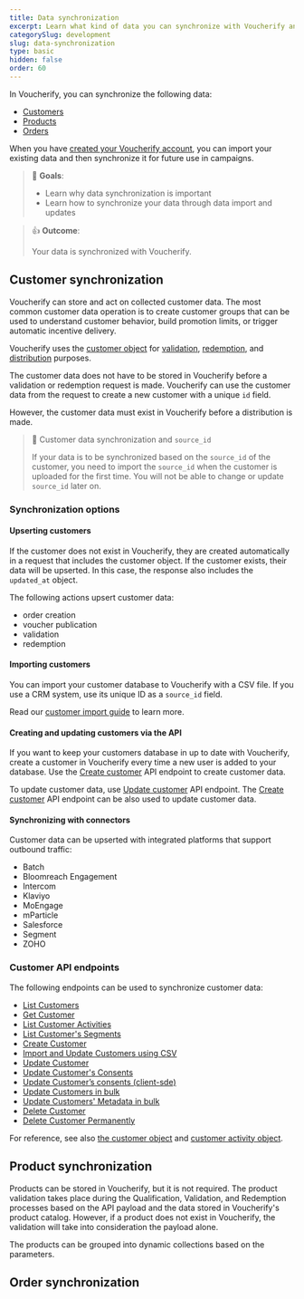 ```yaml
---
title: Data synchronization
excerpt: Learn what kind of data you can synchronize with Voucherify and how you can do this
categorySlug: development
slug: data-synchronization
type: basic
hidden: false
order: 60
---
```


In Voucherify, you can synchronize the following data:
- [Customers](#customer-synchronization)
- [Products](#product-synchronization)
- [Orders](#order-synchronization)
<!-- - [Campaigns and vouchers](#campaigns-and-vouchers) -->

When you have [created your Voucherify account](doc:getting-started), you can import your existing data and then synchronize it for future use in campaigns.

> 📘 **Goals**:
>
> - Learn why data synchronization is important
> - Learn how to synchronize your data through data import and updates

> 👍 **Outcome**:
> 
> Your data is synchronized with Voucherify.

<!-- Trying this approach for a test. If it's liked, we can add it throughout the docs. Otherwise, I'll delete it. -->

## Customer synchronization

Voucherify can store and act on collected customer data. The most common customer data operation is to create customer groups that can be used to understand customer behavior, build promotion limits, or trigger automatic incentive delivery.

<!-- ^ the WHY of importance -->

Voucherify uses the [customer object](ref:customer-object) for [validation](ref:validation-object), [redemption](ref:redemption-object), and [distribution](https://support.voucherify.io/article/19-how-does-the-distribution-manager-work "How does the distribution manager work?") purposes.

<!-- instead of distribution - publication? -->

The customer data does not have to be stored in Voucherify before a validation or redemption request is made. Voucherify can use the customer data from the request to create a new customer with a unique `id` field.

However, the customer data must exist in Voucherify before a distribution is made.

<!-- distribution as meant by distribution channels, not publication, as in the postman collection? -->

<!-- this bit must be moved someplace

Every customer has unique identification data in the `source_id` field. The `source_id` can be a customer ID or email from a CRM system, database, or a third-party service.  It can be imported into Voucherify from your [CRM database]() or a CSV file <!-- link when ready! -->

> 🚧 Customer data synchronization and `source_id`
>
> If your data is to be synchronized based on the `source_id` of the customer, you need to import the `source_id` when the customer is uploaded for the first time. You will not be able to change or update `source_id` later on.

### Synchronization options

<!-- https://success.voucherify.io/article/430-crm-playbook
Adding customers

These are the ways you can add customer profiles to Voucherify:

API
Webhooks
The import with a CSV file. 
You can integrate your CRM platform with Voucherify.

 -->

#### Upserting customers

<!-- do we clarify what `upsert` means: `update` + `insert`? -->

If the customer does not exist in Voucherify, they are created automatically in a request that includes the customer object. If the customer exists, their data will be upserted. In this case, the response also includes the `updated_at` object. <!-- these are objects, right? -->

The following actions <!-- or activities? --> upsert customer data:
- order creation
- voucher publication
- validation <!-- IMO should be here-->
- redemption

<!-- Redemption... but this is to be deprecated, right? so should we actually link/mention those

I need clarification – we want customers to use qualification endpoint or the stackable discounts endpoint, and these do redeem, so is this info `redemption` all right?

Anything else that MUST be here? I don't mean everything

-->

<!-- ##### Order creation

##### Voucher publication

##### Redemption

-->

#### Importing customers

You can import your customer database to Voucherify with a CSV file. If you use a CRM system, use its unique ID as a `source_id` field.

Read our [customer import guide](https://support.voucherify.io/article/67-how-to-import-my-customers#csv-import "How to import my customers?") to learn more.

<!-- Should I write a full step-by-step manual for this? -->

#### Creating and updating customers via the API

If you want to keep your customers database in up to date with Voucherify, create a customer in Voucherify every time a new user is added to your database. Use the [Create customer](ref:create-customer) API endpoint to create customer data.

To update customer data, use [Update customer](ref:update-customer) API endpoint. The [Create customer](ref:create-customer) API endpoint can be also used to update customer data.

<!-- Simply repeat the endpoints? -->

#### Synchronizing with connectors

Customer data can be upserted with integrated platforms that support outbound traffic:
- Batch
- Bloomreach Engagement
- Intercom
- Klaviyo
- MoEngage
- mParticle
- Salesforce
- Segment
- ZOHO

<!-- Again, clarification: do we want to add only those platforms that send customer 
data to Voucherify, right? 

I'll update the links once these get clarified

Also: how to know which platform sends data to V% and which receives V% data?

-->

### Customer API endpoints

<!-- TBChecked which are still supported and if this list is still up-to-date; taken from https://success.voucherify.io/article/430-crm-playbook -->

The following endpoints can be used to synchronize customer data:

- [List Customers](ref:list-customers)
- [Get Customer](ref:get-customer)
- [List Customer Activities](ref:list-customer-activities)
- [List Customer's Segments](ref:list-customer-segments)
- [Create Customer](ref:create-customer)
- [Import and Update Customers using CSV](ref:import-customers-using-csv)
- [Update Customer](ref:update-customer)
- [Update Customer's Consents](ref:update-customers-consents)
- [Update Customer’s consents (client-sde)](ref:update-customers-consents-client-side)
- [Update Customers in bulk](ref:update-customers-in-bulk)
- [Update Customers' Metadata in bulk](ref:update-customers-metadata-in-bulk)
- [Delete Customer](ref:delete-customer)
- [Delete Customer Permanently](ref:delete-customer-permanently)

For reference, see also [the customer object](ref:customer-object) and [customer activity object](ref:customer-activity-object).

<!-- do we also list all other endpoints that have a customer object that can upsert data, e.g. redeem stackable discount, check eligibility? -->

## Product synchronization

Products can be stored in Voucherify, but it is not required. The product validation takes place during the Qualification, Validation, and Redemption processes based on the API payload and the data stored in Voucherify's product catalog. However, if a product does not exist in Voucherify, the validation will take into consideration the payload alone.

The products can be grouped into dynamic collections based on the parameters.

## Order synchronization

<!-- ## Campaigns and vouchers -->